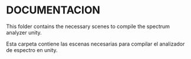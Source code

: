 # DOCUMENTACION

This folder contains the necessary scenes to compile the spectrum analyzer unity.

Esta carpeta contiene las escenas necesarias para compilar el analizador de espectro en unity.

